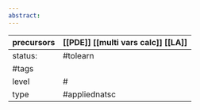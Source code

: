 ```yaml
---
abstract:
---
```

| precursors | [[PDE]] [[multi vars calc]] [[LA]] |
| ---------- | ---------------------------------------------- |
| status:    | #tolearn                                       |
| #tags      |                                                |
| level      | #                                              |
| type       | #appliednatsc                          |